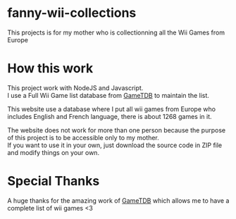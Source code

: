 # fanny-wii-collections
This projects is for my mother who is collectionning all the Wii Games from Europe<br/>

# How this work

This project work with NodeJS and Javascript.<br/>
I use a Full Wii Game list database from <a href="https://www.gametdb.com">GameTDB</a> to maintain the list.<br/>

This website use a database where I put all wii games from Europe who includes English and French language, there is about 1268 games in it.<br/>

The website does not work for more than one person because the purpose of this project is to be accessible only to my mother.<br/>
If you want to use it in your own, just download the source code in ZIP file and modify things on your own.<br/>

# Special Thanks

A huge thanks for the amazing work of <a href="https://www.gametdb.com">GameTDB</a> which allows me to have a complete list of wii games <3 

